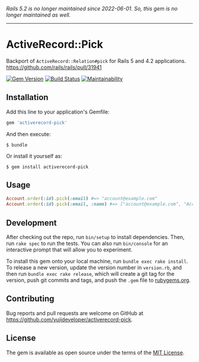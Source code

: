 *Rails 5.2 is no longer maintained since 2022-06-01. So, this gem is no longer maintained as well.*

----

# ActiveRecord::Pick

Backport of `ActiveRecord::Relation#pick` for Rails 5 and 4.2 applications.
https://github.com/rails/rails/pull/31941

[![Gem Version](https://badge.fury.io/rb/activerecord-pick.svg)](https://badge.fury.io/rb/activerecord-pick)
[![Build Status](https://travis-ci.org/yujideveloper/activerecord-pick.svg?branch=master)](https://travis-ci.org/yujideveloper/activerecord-pick)
[![Maintainability](https://api.codeclimate.com/v1/badges/69b57b07aa990b2b5965/maintainability)](https://codeclimate.com/github/yujideveloper/activerecord-pick/maintainability)

## Installation

Add this line to your application's Gemfile:

```ruby
gem 'activerecord-pick'
```

And then execute:

    $ bundle

Or install it yourself as:

    $ gem install activerecord-pick

## Usage

``` ruby
Account.order(:id).pick(:email) #=> "account@example.com"
Account.order(:id).pick(:email, :name) #=> ["account@example.com", "Account Name"]
```

## Development

After checking out the repo, run `bin/setup` to install dependencies. Then, run `rake spec` to run the tests. You can also run `bin/console` for an interactive prompt that will allow you to experiment.

To install this gem onto your local machine, run `bundle exec rake install`. To release a new version, update the version number in `version.rb`, and then run `bundle exec rake release`, which will create a git tag for the version, push git commits and tags, and push the `.gem` file to [rubygems.org](https://rubygems.org).

## Contributing

Bug reports and pull requests are welcome on GitHub at https://github.com/yujideveloper/activerecord-pick.


## License

The gem is available as open source under the terms of the [MIT License](http://opensource.org/licenses/MIT).

